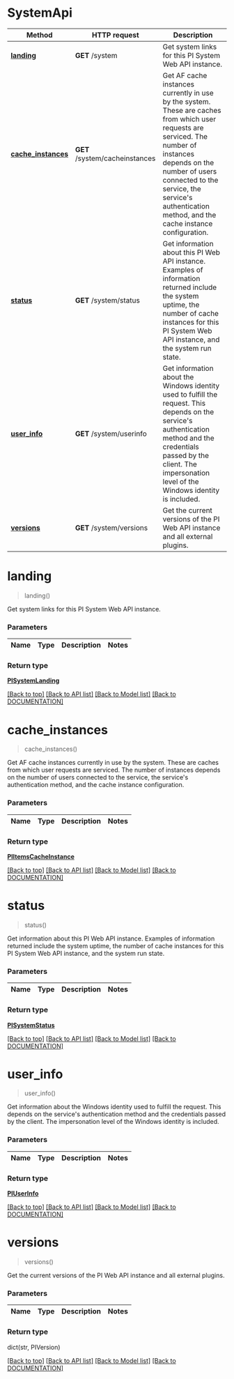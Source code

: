 # SystemApi

Method | HTTP request | Description
------------ | ------------- | -------------
[**landing**](SystemApi.md#landing) | **GET** /system | Get system links for this PI System Web API instance.
[**cache_instances**](SystemApi.md#cacheinstances) | **GET** /system/cacheinstances | Get AF cache instances currently in use by the system. These are caches from which user requests are serviced. The number of instances depends on the number of users connected to the service, the service's authentication method, and the cache instance configuration.
[**status**](SystemApi.md#status) | **GET** /system/status | Get information about this PI Web API instance. Examples of information returned include the system uptime, the number of cache instances for this PI System Web API instance, and the system run state.
[**user_info**](SystemApi.md#userinfo) | **GET** /system/userinfo | Get information about the Windows identity used to fulfill the request. This depends on the service's authentication method and the credentials passed by the client. The impersonation level of the Windows identity is included.
[**versions**](SystemApi.md#versions) | **GET** /system/versions | Get the current versions of the PI Web API instance and all external plugins.


# **landing**
> landing()

Get system links for this PI System Web API instance.

### Parameters

Name | Type | Description | Notes
------------- | ------------- | ------------- | -------------


### Return type

[**PISystemLanding**](../models/PISystemLanding.md)

[[Back to top]](#) [[Back to API list]](../../DOCUMENTATION.md#documentation-for-api-endpoints) [[Back to Model list]](../../DOCUMENTATION.md#documentation-for-models) [[Back to DOCUMENTATION]](../../DOCUMENTATION.md)

# **cache_instances**
> cache_instances()

Get AF cache instances currently in use by the system. These are caches from which user requests are serviced. The number of instances depends on the number of users connected to the service, the service's authentication method, and the cache instance configuration.

### Parameters

Name | Type | Description | Notes
------------- | ------------- | ------------- | -------------


### Return type

[**PIItemsCacheInstance**](../models/PIItemsCacheInstance.md)

[[Back to top]](#) [[Back to API list]](../../DOCUMENTATION.md#documentation-for-api-endpoints) [[Back to Model list]](../../DOCUMENTATION.md#documentation-for-models) [[Back to DOCUMENTATION]](../../DOCUMENTATION.md)

# **status**
> status()

Get information about this PI Web API instance. Examples of information returned include the system uptime, the number of cache instances for this PI System Web API instance, and the system run state.

### Parameters

Name | Type | Description | Notes
------------- | ------------- | ------------- | -------------


### Return type

[**PISystemStatus**](../models/PISystemStatus.md)

[[Back to top]](#) [[Back to API list]](../../DOCUMENTATION.md#documentation-for-api-endpoints) [[Back to Model list]](../../DOCUMENTATION.md#documentation-for-models) [[Back to DOCUMENTATION]](../../DOCUMENTATION.md)

# **user_info**
> user_info()

Get information about the Windows identity used to fulfill the request. This depends on the service's authentication method and the credentials passed by the client. The impersonation level of the Windows identity is included.

### Parameters

Name | Type | Description | Notes
------------- | ------------- | ------------- | -------------


### Return type

[**PIUserInfo**](../models/PIUserInfo.md)

[[Back to top]](#) [[Back to API list]](../../DOCUMENTATION.md#documentation-for-api-endpoints) [[Back to Model list]](../../DOCUMENTATION.md#documentation-for-models) [[Back to DOCUMENTATION]](../../DOCUMENTATION.md)

# **versions**
> versions()

Get the current versions of the PI Web API instance and all external plugins.

### Parameters

Name | Type | Description | Notes
------------- | ------------- | ------------- | -------------


### Return type

dict(str, PIVersion)

[[Back to top]](#) [[Back to API list]](../../DOCUMENTATION.md#documentation-for-api-endpoints) [[Back to Model list]](../../DOCUMENTATION.md#documentation-for-models) [[Back to DOCUMENTATION]](../../DOCUMENTATION.md)
